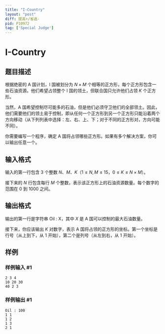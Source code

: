 ```yaml
---
title: "I-Country"
layout: "post"
diff: 提高+/省选-
pid: P10972
tag: ['Special Judge']
---
```

# I-Country
## 题目描述

根据绝密的 A 国计划，I 国被划分为 $N\times M$ 个相等的正方形，每个正方形包含一些石油资源。他们希望占领整个 I 国的领土，但联合国只允许他们占领 $K$ 个正方形。

当然，A 国希望控制尽可能多的石油，但是他们必须守卫他们的全部领土。因此，他们需要他们的领土易于控制，即从任何一个正方形到另一个正方形只能沿着两个方向移动（从下列列表中选择：左、右、上、下；对于不同的正方形对，方向可能不同）。

你需要编写一个程序，确定 A 国将占领哪些正方形。如果有多个解决方案，你可以输出任意一个。
## 输入格式

输入的第一行包含 3 个整数 $N$、$M$、$K$（$1≤N, M≤15$，$0≤K≤N\times M$）。

接下来的 $N$ 行包含每行 $M$ 个整数，表示该正方形上的石油资源数量。每个数字的范围在 $0$ 到 $1000$ 之间。
## 输出格式

输出的第一行是字符串 Oil : X，其中 $X$ 是 A 国可以控制的最大石油数量。

接下来，你应该输出 $K$ 对数字，表示 A 国将占领的正方形的坐标。第一个坐标是行号（从上到下，从 $1$ 开始），第二个是列号（从左到右，从 $1$ 开始）。
## 样例

### 样例输入 #1
```
2 3 4
10 20 30
40 2 3
```
### 样例输出 #1
```
Oil : 100
1 1
1 2
1 3
2 1
```
